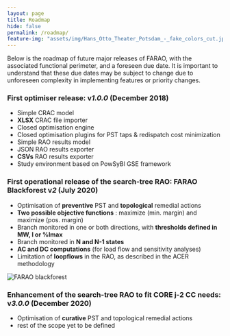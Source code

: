 ```yaml
---
layout: page
title: Roadmap
hide: false
permalink: /roadmap/
feature-img: "assets/img/Hans_Otto_Theater_Potsdam_-_fake_colors_cut.jpg"
---
```


Below is the roadmap of future major releases of FARAO, with the associated functional perimeter,
and a foreseen due date. It is important to understand that these due dates may be subject to
change due to unforeseen complexity in implementing features or priority changes. 

### First optimiser release: v*1.0.0* (December 2018)

- Simple CRAC model
- **XLSX** CRAC file importer
- Closed optimisation engine
- Closed optimisation plugins for PST taps & redispatch cost minimization
- Simple RAO results model
- JSON RAO results exporter
- **CSVs** RAO results exporter
- Study environment based on PowSyBl GSE framework


### First operational release of the search-tree RAO: FARAO Blackforest v*2* (July 2020)

- Optimisation of **preventive** PST and **topological** remedial actions
- **Two possible objective functions** : maximize (min. margin) and maximize (pos. margin)
- Branch monitored in one or both directions, with **thresholds defined in MW, I or %Imax**
- Branch monitored in **N and N-1 states**
- **AC and DC computations** (for load flow and sensitivity analyses)
- Limitation of **loopflows** in the RAO, as described in the ACER methodology

![FARAO blackforest](/assets/img/portfolio/cake.png)

### Enhancement of the search-tree RAO to fit CORE j-2 CC needs: v*3.0.0* (December 2020)

- Optimisation of **curative** PST and topological remedial actions
- rest of the scope yet to be defined
